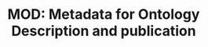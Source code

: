---
schema: default
title: 'MOD: Metadata for Ontology Description and publication'
notes: >-
  This specification describes MOD, a metadata vocabulary to describe and
  publish ontologies
organization: DataScientia Foundation
resources:
  - name: MOD.UAN.owl
    url: >-
      http://git.knowdive.disi.unitn.it:8080/knowledge/LiveKnowledge/SREP/MOD_schema/input/raw/master/MOD.UAN.owl
    format: owl
    description: >-
      This specification describes MOD, a metadata vocabulary to describe and
      publish ontologies
    license: Creative Commmons
    status: Unannotated
    byteSize: '46.782'
    issued: '2018-08-02'
    language: en
    modified: '18 December 2020, 01:43 (UTC+01:00)'
    OntologyEngineeringTool: Protégé
    ontologyLanguage: owl
    ontologySyntax: rdf
    example: Unknown
    ReferenceLKRepository: SREP
    referenceOntology: Unknown
    referenceDatasets: Unknown
distribution: mod-owl
keyword: metadata
publisher: Indian Statistical Institute
category:
  - Upper-Level
versionNotes: '2022: New version added.'
landingPage: 'http://www.isibang.ac.in/ns/mod'
accessRigths: Public
creator: Biswanath Dutta
hasVersion: Unknown
isVersionOf: Unknown
issued: '2018-08-02'
modified: '18 December 2020, 01:43 (UTC+01:00)'
language: en
provenance: >-
  "(2019-05-03) María Poveda-Villalón: Added to LOV (2020-03-28) Ghislain
  Atemezing: Updated namespace URI and added new version of the vocab, thanks to
  the author (2020-03-31) Ghislain Atemezing: Fixed ontology version, thanks to
  the author. (2022-09-16) María Poveda-Villalón: New version added. Provenance
  from: LOV"
page: 'http://www.isibang.ac.in/ns/mod'
wasGeneratedBy: Unknown
versionInfo: version v2.0
formalityLevel: Teleontology
OntologyEngineeringMethodology: Unknown
acronym: mod
CompetencyQuestion: Unknown
preferredNamespacePrefix: ns
toDoList: To completely annotate.
namespacesGenerated: Unknown
namespacesReused: Unknown
datasetLevel: Knowledge Level(L3-4)
spatialExtent: Unknown
temporalExtent: Unknown
datLicense: Creative Commons
DatOwner: Unknown
DatPublicationTimeStamp: Unknown
---